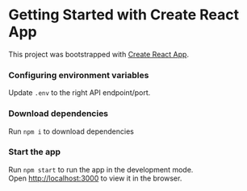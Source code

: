 # Getting Started with Create React App

This project was bootstrapped with [Create React App](https://github.com/facebook/create-react-app).

### Configuring environment variables

Update `.env` to the right API endpoint/port.

### Download dependencies

Run `npm i` to download dependencies

### Start the app

Run `npm start` to run the app in the development mode.\
Open [http://localhost:3000](http://localhost:3000) to view it in the browser.

